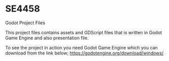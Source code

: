 # SE4458
Godot Project Files

This project files contains assets and GDScript files that is written in Godot Game Engine and also presentation file.

To see the project in action you need Godot Game Engine which you can download from the link below;
https://godotengine.org/download/windows/
